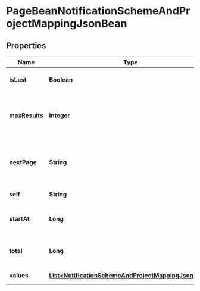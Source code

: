 # PageBeanNotificationSchemeAndProjectMappingJsonBean

## Properties
Name | Type | Description | Notes
------------ | ------------- | ------------- | -------------
**isLast** | **Boolean** | Whether this is the last page. |  [optional]
**maxResults** | **Integer** | The maximum number of items that could be returned. |  [optional]
**nextPage** | **String** | If there is another page of results, the URL of the next page. |  [optional]
**self** | **String** | The URL of the page. |  [optional]
**startAt** | **Long** | The index of the first item returned. |  [optional]
**total** | **Long** | The number of items returned. |  [optional]
**values** | [**List&lt;NotificationSchemeAndProjectMappingJsonBean&gt;**](NotificationSchemeAndProjectMappingJsonBean.md) | The list of items. |  [optional]
